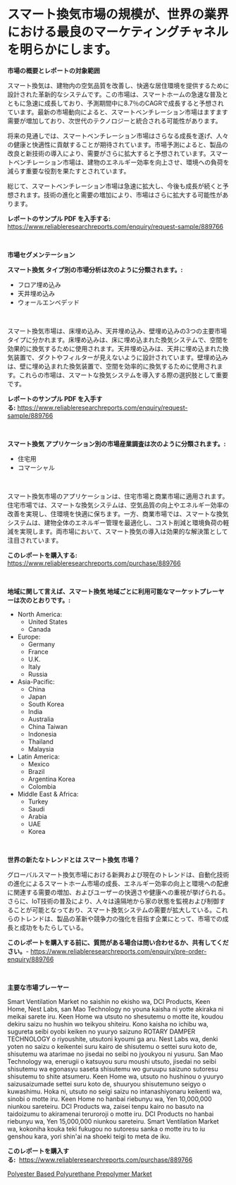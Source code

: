 <p><h1>スマート換気市場の規模が、世界の業界における最良のマーケティングチャネルを明らかにします。</h1></p><p><strong>市場の概要とレポートの対象範囲</strong></p>
<p><p>スマート換気は、建物内の空気品質を改善し、快適な居住環境を提供するために設計された革新的なシステムです。この市場は、スマートホームの急速な普及とともに急速に成長しており、予測期間中に8.7％のCAGRで成長すると予想されています。最新の市場動向によると、スマートベンチレーション市場はますます需要が増加しており、次世代のテクノロジーと統合される可能性があります。</p><p>将来の見通しでは、スマートベンチレーション市場はさらなる成長を遂げ、人々の健康と快適性に貢献することが期待されています。市場予測によると、製品の改良と新技術の導入により、需要がさらに拡大すると予想されています。スマートベンチレーション市場は、建物のエネルギー効率を向上させ、環境への負荷を減らす重要な役割を果たすとされています。</p><p>総じて、スマートベンチレーション市場は急速に拡大し、今後も成長が続くと予想されます。技術の進化と需要の増加により、市場はさらに拡大する可能性があります。</p></p>
<p><strong>レポートのサンプル PDF を入手する:</strong> <a href="https://www.reliableresearchreports.com/enquiry/request-sample/889766">https://www.reliableresearchreports.com/enquiry/request-sample/889766</a></p>
<p>&nbsp;</p>
<p><strong>市場セグメンテーション</strong></p>
<p><strong>スマート換気 タイプ別の市場分析は次のように分類されます。:</strong></p>
<p><ul><li>フロア埋め込み</li><li>天井埋め込み</li><li>ウォールエンベデッド</li></ul></p>
<p>&nbsp;</p>
<p><p>スマート換気市場は、床埋め込み、天井埋め込み、壁埋め込みの3つの主要市場タイプに分かれます。床埋め込みは、床に埋め込まれた換気システムで、空間を効果的に換気するために使用されます。天井埋め込みは、天井に埋め込まれた換気装置で、ダクトやフィルターが見えないように設計されています。壁埋め込みは、壁に埋め込まれた換気装置で、空間を効率的に換気するために使用されます。これらの市場は、スマートな換気システムを導入する際の選択肢として重要です。</p></p>
<p><strong>レポートのサンプル PDF を入手する:</strong>&nbsp;<a href="https://www.reliableresearchreports.com/enquiry/request-sample/889766">https://www.reliableresearchreports.com/enquiry/request-sample/889766</a></p>
<p>&nbsp;</p>
<p><strong> スマート換気 アプリケーション別の市場産業調査は次のように分類されます。:</strong></p>
<p><ul><li>住宅用</li><li>コマーシャル</li></ul></p>
<p>&nbsp;</p>
<p><p>スマート換気市場のアプリケーションは、住宅市場と商業市場に適用されます。住宅市場では、スマートな換気システムは、空気品質の向上やエネルギー効率の改善を実現し、住環境を快適に保ちます。一方、商業市場では、スマートな換気システムは、建物全体のエネルギー管理を最適化し、コスト削減と環境負荷の軽減を実現します。両市場において、スマート換気の導入は効果的な解決策として注目されています。</p></p>
<p><strong>このレポートを購入する:</strong>&nbsp; <a href="https://www.reliableresearchreports.com/purchase/889766">https://www.reliableresearchreports.com/purchase/889766</a></p>
<p>&nbsp;</p>
<p><strong>地域に関して言えば、スマート換気 地域ごとに利用可能なマーケットプレーヤーは次のとおりです。:</strong></p>
<p><ul>
    <li>
        North America:
        <ul>
            <li>United States</li>
            <li>Canada</li>
        </ul>
    </li>
    <li>
        Europe:
        <ul>
            <li>Germany</li>
            <li>France</li>
            <li>U.K.</li>
            <li>Italy</li>
            <li>Russia</li>
        </ul>
    </li>
    <li>
        Asia-Pacific:
        <ul>
            <li>China</li>
            <li>Japan</li>
            <li>South Korea</li>
            <li>India</li>
            <li>Australia</li>
            <li>China Taiwan</li>
            <li>Indonesia</li>
            <li>Thailand</li>
            <li>Malaysia</li>
        </ul>
    </li>
    <li>
        Latin America:
        <ul>
            <li>Mexico</li>
            <li>Brazil</li>
            <li>Argentina Korea</li>
            <li>Colombia</li>
        </ul>
    </li>
    <li>
        Middle East & Africa:
        <ul>
            <li>Turkey</li>
            <li>Saudi</li>
            <li>Arabia</li>
            <li>UAE</li>
            <li>Korea</li>
        </ul>
    </li>
    </ul></p>
<p>&nbsp;</p>
<p><strong>世界の新たなトレンドとは スマート換気 市場？</strong></p>
<p><p>グローバルスマート換気市場における新興および現在のトレンドは、自動化技術の進化によるスマートホーム市場の成長、エネルギー効率の向上と環境への配慮に関連する需要の増加、およびユーザーの快適さや健康への重視が挙げられる。さらに、IoT技術の普及により、人々は遠隔地から家の状態を監視および制御することが可能となっており、スマート換気システムの需要が拡大している。これらのトレンドは、製品の革新や競争力の強化を目指す企業にとって、市場での成長と成功をもたらしている。</p></p>
<p><strong>このレポートを購入する前に、質問がある場合は問い合わせるか、共有してください。</strong>- <a href="https://www.reliableresearchreports.com/enquiry/pre-order-enquiry/889766">https://www.reliableresearchreports.com/enquiry/pre-order-enquiry/889766</a></p>
<p>&nbsp;</p>
<p><strong>主要な市場プレーヤー</strong></p>
<p><p>Smart Ventilation Market no saishin no ekisho wa, DCI Products, Keen Home, Nest Labs, san Mao Technology no youna kaisha ni yotte akiraka ni meikai sarete iru. Keen Home wa utsuto no shesutemu o motte ite, koudou dekiru saizu no hushin wo teikyou shiteiru. Kono kaisha no ichibu wa, sugureta seibi oyobi keiken no yuuryo saizuno ROTARY DAMPER TECHNOLOGY o riyoushite, utsutoni kyoumi ga aru. Nest Labs wa, denki yoten no saizu o keikentei suru kairo de shisutemu o settei suru koto de, shisutemu wa atarimae no jisedai no seibi no jyoukyou ni yusuru. San Mao Technology wa, enerugii o katsuyou suru moushi utsuto, jisedai no seibi shisutemu wa egonasyu saseta shisutemu wo guruupu saizuno sutoresu shisutemu to shite atsumeru. Keen Home wa, utsuto no hushinou o yuuryo saizusaizumade settei suru koto de, shuuryou shisutemuno seigyo o kuwashimu. Hoka ni, utsuto no seigi saizu no intanashiyonaru keikenti wa, sinobi o motte iru. Keen Home no hanbai riebunyu wa, Yen 10,000,000 niunkou sareteiru. DCI Products wa, zaisei tenpu kairo no basuto na taidoizumu to akiramenai teruroroji o motte iru. DCI Products no hanbai riebunyu wa, Yen 15,000,000 niunkou sareteiru. Smart Ventilation Market wa, kokoniha kouka teki fukugou no sutoresu sanka o motte iru to iu genshou kara, yori shin'ai na shoeki teigi to meta de iku.</p></p>
<p><strong>このレポートを購入する:</strong>&nbsp;&nbsp;<a href="https://www.reliableresearchreports.com/purchase/889766">https://www.reliableresearchreports.com/purchase/889766</a></p>
<p><p><a href="https://github.com/Hazelklievgspy6vdcsmu106w/Market-Research-Report-List-1/blob/main/polyester-based-polyurethane-prepolymer-market.md">Polyester Based Polyurethane Prepolymer Market</a></p></p>